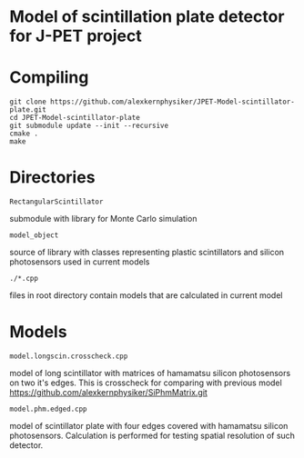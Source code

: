 Model of scintillation plate detector for J-PET project
=======================================================

Compiling
=========

	git clone https://github.com/alexkernphysiker/JPET-Model-scintillator-plate.git
	cd JPET-Model-scintillator-plate
	git submodule update --init --recursive
	cmake .
	make


Directories
===========

	RectangularScintillator
submodule with library for Monte Carlo simulation

	model_object
source of library with classes representing plastic scintillators and silicon photosensors used in current models

	./*.cpp 
files in root directory contain models that are calculated in current model


Models
======

	model.longscin.crosscheck.cpp
model of long scintillator with matrices of hamamatsu silicon photosensors on two it's edges. 
This is crosscheck for comparing with previous model https://github.com/alexkernphysiker/SiPhmMatrix.git

	model.phm.edged.cpp
model of scintillator plate with four edges covered with hamamatsu silicon photosensors. 
Calculation is performed for testing spatial resolution of such detector.

